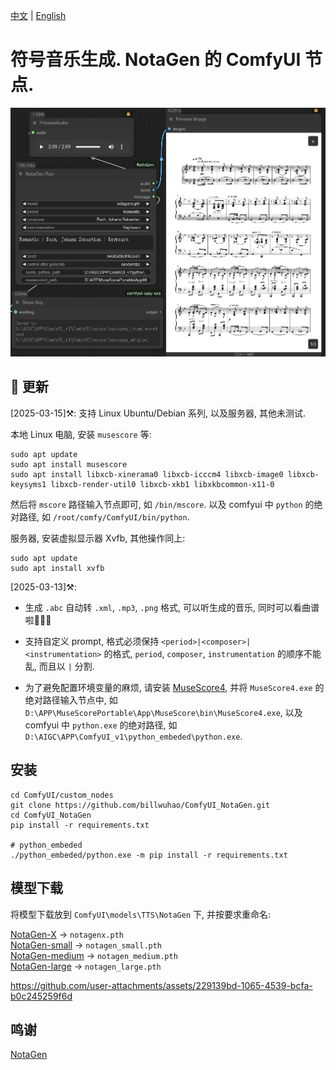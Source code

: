 [中文](README-CN.md) | [English](README.md)

# 符号音乐生成. NotaGen 的 ComfyUI 节点.

![image](https://github.com/billwuhao/ComfyUI_NotaGen/blob/master/images/2025-03-10_06-24-03.png)


## 📣 更新

[2025-03-15]⚒️: 支持 Linux Ubuntu/Debian 系列, 以及服务器, 其他未测试.
 
本地 Linux 电脑, 安装 `musescore` 等:
```
sudo apt update
sudo apt install musescore
sudo apt install libxcb-xinerama0 libxcb-icccm4 libxcb-image0 libxcb-keysyms1 libxcb-render-util0 libxcb-xkb1 libxkbcommon-x11-0
```
然后将 `mscore` 路径输入节点即可, 如 `/bin/mscore`. 以及 comfyui 中 `python` 的绝对路径, 如 `/root/comfy/ComfyUI/bin/python`.

服务器, 安装虚拟显示器 Xvfb, 其他操作同上:
```
sudo apt update
sudo apt install xvfb
```

[2025-03-13]⚒️: 

- 生成 `.abc` 自动转 `.xml`, `.mp3`, `.png` 格式, 可以听生成的音乐, 同时可以看曲谱啦🎵🎵🎵

- 支持自定义 prompt, 格式必须保持 `<period>|<composer>|<instrumentation>` 的格式, `period`, `composer`, `instrumentation` 的顺序不能乱, 而且以 `|` 分割.

- 为了避免配置环境变量的麻烦, 请安装 [MuseScore4](https://musescore.org/en/download), 并将 `MuseScore4.exe` 的绝对路径输入节点中, 如 `D:\APP\MuseScorePortable\App\MuseScore\bin\MuseScore4.exe`, 以及 comfyui 中 `python.exe` 的绝对路径, 如 `D:\AIGC\APP\ComfyUI_v1\python_embeded\python.exe`.

## 安装

```
cd ComfyUI/custom_nodes
git clone https://github.com/billwuhao/ComfyUI_NotaGen.git
cd ComfyUI_NotaGen
pip install -r requirements.txt

# python_embeded
./python_embeded/python.exe -m pip install -r requirements.txt
```

## 模型下载

将模型下载放到 `ComfyUI\models\TTS\NotaGen` 下, 并按要求重命名:

[NotaGen-X](https://huggingface.co/ElectricAlexis/NotaGen/blob/main/weights_notagenx_p_size_16_p_length_1024_p_layers_20_h_size_1280.pth) → `notagenx.pth`  
[NotaGen-small](https://huggingface.co/ElectricAlexis/NotaGen/blob/main/weights_notagen_pretrain_p_size_16_p_length_2048_p_layers_12_c_layers_3_h_size_768_lr_0.0002_batch_8.pth) → `notagen_small.pth`   
[NotaGen-medium](https://huggingface.co/ElectricAlexis/NotaGen/blob/main/weights_notagen_pretrain_p_size_16_p_length_2048_p_layers_16_c_layers_3_h_size_1024_lr_0.0001_batch_4.pth) → `notagen_medium.pth`  
[NotaGen-large](https://huggingface.co/ElectricAlexis/NotaGen/blob/main/weights_notagen_pretrain_p_size_16_p_length_1024_p_layers_20_c_layers_6_h_size_1280_lr_0.0001_batch_4.pth) → `notagen_large.pth`  


https://github.com/user-attachments/assets/229139bd-1065-4539-bcfa-b0c245259f6d

## 鸣谢

[NotaGen](https://github.com/ElectricAlexis/NotaGen)